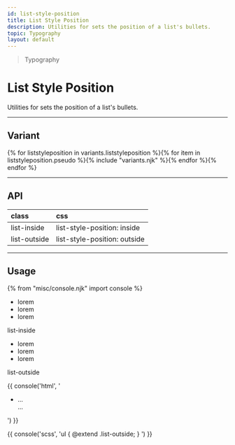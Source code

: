 ```yaml
---
id: list-style-position
title: List Style Position
description: Utilities for sets the position of a list's bullets.
topic: Typography
layout: default
---
```


> Typography

# List Style Position

Utilities for sets the position of a list's bullets.

---

## Variant

<div class="flex flex-gap-2 flex-wrap justify-start items-center">{% for liststyleposition in variants.liststyleposition %}{% for item in liststyleposition.pseudo %}{% include "variants.njk" %}{% endfor %}{% endfor %}</div>

---

## API

| <span class="padding-x-3 padding-y-1 text-white bg-shade-granite-5 font-semibold curve-border-md">class</span> | <span class="padding-x-3 padding-y-1 text-white bg-shade-granite-5 font-semibold curve-border-md">css</span> |
|:--|:--|
| list-inside | list-style-position: inside |
| list-outside | list-style-position: outside |

---

## Usage

{% from "misc/console.njk" import console %}

<div class="padding-4 margin-y-2 margin-x-auto flex flex-gap-6 justify-center items-center max-width-md">
  <div class="flex flex-column justify-center items-center">
    <ul class="padding-8 width-40 list-inside text-gray-5 bg-tint-granite-5 bg-opacity-25 (expand)bg-tint-granite-5 (expand)margin-y-2">
      <li>
        lorem
      </li>
      <li>
        lorem
      </li>
      <li>
        lorem
      </li>
    </ul>
    <div class="padding-t-2 text-sm text-center">
      list-inside
    </div>
  </div>
  <div class="flex flex-column justify-center items-center">
    <ul class="padding-8 width-40 list-outside text-gray-5 bg-tint-granite-5 bg-opacity-25 (expand)bg-tint-granite-5 (expand)margin-y-2">
      <li>
        lorem
      </li>
      <li>
        lorem
      </li>
      <li>
        lorem
      </li>
    </ul>
    <div class="padding-t-2 text-sm text-center">
      list-outside
    </div>
  </div>
</div>

{{ console('html',
'<ul class="list-outside">
    <li>
      ...
    </li>
    ...
  </ul>
') }}

{{ console('scss',
'ul {
    @extend
      .list-outside;
}
') }}

